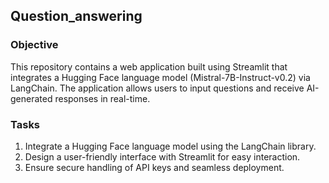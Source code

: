 ## Question_answering

### Objective 
This repository contains a web application built using Streamlit that integrates a Hugging Face language model (Mistral-7B-Instruct-v0.2) via LangChain. The application allows users to input questions and receive AI-generated responses in real-time.

### Tasks

1. Integrate a Hugging Face language model using the LangChain library.<br>
2. Design a user-friendly interface with Streamlit for easy interaction.<br>
3. Ensure secure handling of API keys and seamless deployment.<br>

